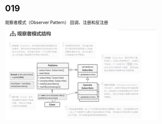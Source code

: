 # 019
观察者模式（Observer Pattern）
回调、注册和反注册



![image-20220224143250763](image/image-20220224143250763.png)